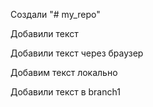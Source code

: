 Создали "# my_repo" 

Добавили текст

Добавили текст через браузер

Добавим текст локально

Добавили текст в branch1